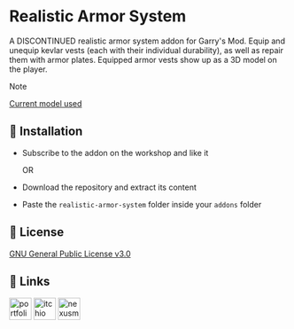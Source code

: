 # Realistic Armor System

A DISCONTINUED realistic armor system addon for Garry's Mod. Equip and unequip kevlar vests (each with their individual durability), as well as repair them with armor plates. Equipped armor vests show up as a 3D model on the player.

> [!NOTE]
> [Current model used](https://steamcommunity.com/sharedfiles/filedetails/?id=1801671498)

## 📖 Installation

* Subscribe to the addon on the workshop and like it

	OR

* Download the repository and extract its content
* Paste the `realistic-armor-system` folder inside your `addons` folder

## 📄 License

[GNU General Public License v3.0](https://choosealicense.com/licenses/gpl-3.0/)

## 🔗 Links

<a href="https://noxtgm.me" target="_blank" rel="noreferrer"><img src="https://i.imgur.com/H2NbhsL.png" alt="portfolio" width="40" height="40"/></a> <a href="https://noxtgm.itch.io/" target="_blank" rel="noreferrer"><img src="https://i.imgur.com/d9pIWxO.png" alt="itchio page" width="40" height="40"/></a> <a href="https://next.nexusmods.com/profile/noxtgm" target="_blank" rel="noreferrer"><img src="https://i.imgur.com/la4rbPq.png" alt="nexusmods page" width="40" height="40"/></a>
